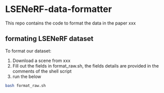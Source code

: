 # LSENeRF-data-formatter
This repo contains the code to format the data in the paper xxx

## formating LSENeRF dataset
To format our dataset:
1. Download a scene from xxx
2. Fill out the fields in format_raw.sh, the fields details are provided in the comments of the shell script
3. run the below
```bash
bash format_raw.sh
```

